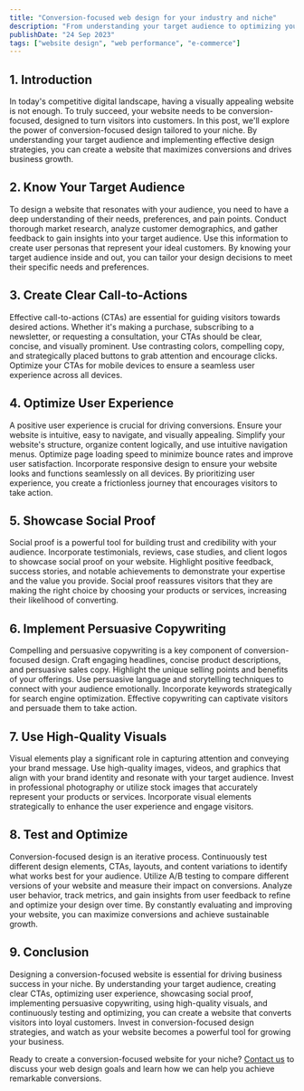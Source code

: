 ```yaml
---
title: "Conversion-focused web design for your industry and niche"
description: "From understanding your target audience to optimizing your user experience."
publishDate: "24 Sep 2023"
tags: ["website design", "web performance", "e-commerce"]
---
```


## 1. Introduction

In today's competitive digital landscape, having a visually appealing website is not enough. To truly succeed, your website needs to be conversion-focused, designed to turn visitors into customers. In this post, we'll explore the power of conversion-focused design tailored to your niche. By understanding your target audience and implementing effective design strategies, you can create a website that maximizes conversions and drives business growth.

## 2. Know Your Target Audience

To design a website that resonates with your audience, you need to have a deep understanding of their needs, preferences, and pain points. Conduct thorough market research, analyze customer demographics, and gather feedback to gain insights into your target audience. Use this information to create user personas that represent your ideal customers. By knowing your target audience inside and out, you can tailor your design decisions to meet their specific needs and preferences.

## 3. Create Clear Call-to-Actions

Effective call-to-actions (CTAs) are essential for guiding visitors towards desired actions. Whether it's making a purchase, subscribing to a newsletter, or requesting a consultation, your CTAs should be clear, concise, and visually prominent. Use contrasting colors, compelling copy, and strategically placed buttons to grab attention and encourage clicks. Optimize your CTAs for mobile devices to ensure a seamless user experience across all devices.

## 4. Optimize User Experience

A positive user experience is crucial for driving conversions. Ensure your website is intuitive, easy to navigate, and visually appealing. Simplify your website's structure, organize content logically, and use intuitive navigation menus. Optimize page loading speed to minimize bounce rates and improve user satisfaction. Incorporate responsive design to ensure your website looks and functions seamlessly on all devices. By prioritizing user experience, you create a frictionless journey that encourages visitors to take action.

## 5. Showcase Social Proof

Social proof is a powerful tool for building trust and credibility with your audience. Incorporate testimonials, reviews, case studies, and client logos to showcase social proof on your website. Highlight positive feedback, success stories, and notable achievements to demonstrate your expertise and the value you provide. Social proof reassures visitors that they are making the right choice by choosing your products or services, increasing their likelihood of converting.

## 6. Implement Persuasive Copywriting

Compelling and persuasive copywriting is a key component of conversion-focused design. Craft engaging headlines, concise product descriptions, and persuasive sales copy. Highlight the unique selling points and benefits of your offerings. Use persuasive language and storytelling techniques to connect with your audience emotionally. Incorporate keywords strategically for search engine optimization. Effective copywriting can captivate visitors and persuade them to take action.

## 7. Use High-Quality Visuals

Visual elements play a significant role in capturing attention and conveying your brand message. Use high-quality images, videos, and graphics that align with your brand identity and resonate with your target audience. Invest in professional photography or utilize stock images that accurately represent your products or services. Incorporate visual elements strategically to enhance the user experience and engage visitors.

## 8. Test and Optimize

Conversion-focused design is an iterative process. Continuously test different design elements, CTAs, layouts, and content variations to identify what works best for your audience. Utilize A/B testing to compare different versions of your website and measure their impact on conversions. Analyze user behavior, track metrics, and gain insights from user feedback to refine and optimize your design over time. By constantly evaluating and improving your website, you can maximize conversions and achieve sustainable growth.

## 9. Conclusion

Designing a conversion-focused website is essential for driving business success in your niche. By understanding your target audience, creating clear CTAs, optimizing user experience, showcasing social proof, implementing persuasive copywriting, using high-quality visuals, and continuously testing and optimizing, you can create a website that converts visitors into loyal customers. Invest in conversion-focused design strategies, and watch as your website becomes a powerful tool for growing your business.

Ready to create a conversion-focused website for your niche? [Contact us](mailto:hi@aidxn.com) to discuss your web design goals and learn how we can help you achieve remarkable conversions.

